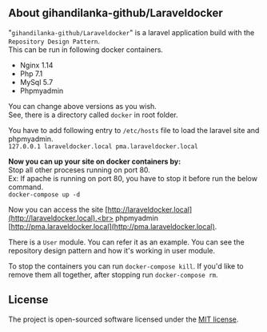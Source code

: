 ## About gihandilanka-github/Laraveldocker

"`gihandilanka-github/Laraveldocker`"  is a laravel application build with the `Repository Design Pattern`.<br>
This can be run in following docker containers.
- Nginx 1.14
- Php 7.1
- MySql 5.7
- Phpmyadmin

You can change above versions as you wish.<br>
See, there is a directory called `docker` in root folder.<br>

You have to add following entry to `/etc/hosts` file to load the laravel site and phpmyadmin. <br>
`127.0.0.1 laraveldocker.local pma.laraveldocker.local`<br>

<strong>Now you can up your site on docker containers by:</strong><br>
Stop all other proceses running on port 80.<br>
Ex: If apache is running on port 80, you have to stop it before run the below command.<br>
`docker-compose up -d`<br>

Now you can access the site [http://laraveldocker.local](http://laraveldocker.local).<br>
phpmyadmin [http://pma.laraveldocker.local](http://pma.laraveldocker.local).

There is a `User` module. You can refer it as an example. You can see the repository design pattern and how it's working in user module.

To stop the containers you can run `docker-compose kill`. If you'd like to remove them all together, after stopping run `docker-compose rm`.



## License

The project is open-sourced software licensed under the [MIT license](https://opensource.org/licenses/MIT).
